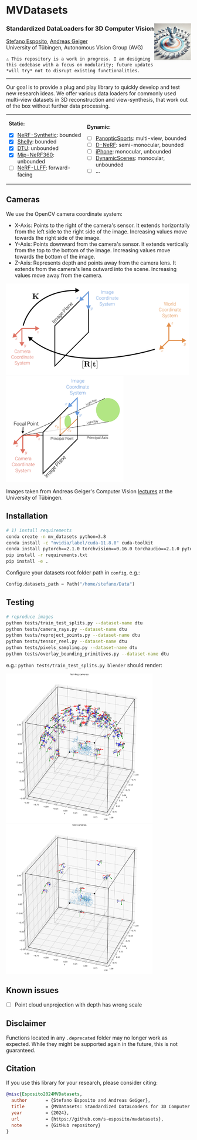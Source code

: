 # MVDatasets


<img align="right" width="100" height="100" src="imgs/art.webp">

### Standardized DataLoaders for 3D Computer Vision

[Stefano Esposito](https://s-esposito.github.io/), [Andreas Geiger](https://www.cvlibs.net/)
<br>
University of Tübingen, Autonomous Vision Group (AVG)

```
⚠️ This repository is a work in progress. I am designing this codebase with a focus on modularity; future updates *will try* not to disrupt existing functionalities.
```

---

Our goal is to provide a plug and play library to quickly develop and test new research ideas. We offer various data loaders for commonly used multi-view datasets in 3D reconstruction and view-synthesis, that work out of the box without further data processing.


<table>
<tr>
<td>

**Static:**
- [x] [NeRF-Synthetic](#): bounded
- [x] [Shelly](#): bounded
- [x] [DTU](#): unbounded
- [x] [Mip-NeRF360](#): unbounded
- [ ] [NeRF-LLFF](#): forward-facing

</td>
<td>

**Dynamic:**
- [ ] [PanopticSports](#): multi-view, bounded
- [ ] [D-NeRF](#): semi-monocular, bounded
- [ ] [iPhone](#): monocular, unbounded
- [ ] [DynamicScenes](#): monocular, unbounded
- [ ] ...

</td>
</tr>
</table>

## Cameras

We use the OpenCV camera coordinate system:
- X-Axis: Points to the right of the camera's sensor. It extends horizontally from the left side to the right side of the image. Increasing values move towards the right side of the image.
- Y-Axis: Points downward from the camera's sensor. It extends vertically from the top to the bottom of the image. Increasing values move towards the bottom of the image.
- Z-Axis: Represents depth and points away from the camera lens. It extends from the camera's lens outward into the scene. Increasing values move away from the camera.

<p float="left">
  <img src="imgs/pose_and_intrinsics.png" width="500"/>
  <img src="imgs/projection_with_principal_point_offset.png" width="320"/>
</p>   

Images taken from Andreas Geiger's Computer Vision [lectures](https://uni-tuebingen.de/fakultaeten/mathematisch-naturwissenschaftliche-fakultaet/fachbereiche/informatik/lehrstuehle/autonomous-vision/lectures/computer-vision/) at the University of Tübingen.


## Installation

```bash
# 1) install requirements
conda create -n mv_datasets python=3.8
conda install -c "nvidia/label/cuda-11.8.0" cuda-toolkit
conda install pytorch==2.1.0 torchvision==0.16.0 torchaudio==2.1.0 pytorch-cuda=11.8 -c pytorch -c nvidia
pip install -r requirements.txt
pip install -e .
```

Configure your datasets root folder path in `config`, e.g.:
```python
Config.datasets_path = Path("/home/stefano/Data")
```

## Testing

```bash
# reproduce images
python tests/train_test_splits.py --dataset-name dtu
python tests/camera_rays.py --dataset-name dtu
python tests/reproject_points.py --dataset-name dtu
python tests/tensor_reel.py --dataset-name dtu
python tests/pixels_sampling.py --dataset-name dtu
python tests/overlay_bounding_primitives.py --dataset-name dtu
```

e.g.: `python tests/train_test_splits.py blender` should render:

<p float="left">
  <img src="imgs/blender_training_cameras.png" width="400"/>
  <img src="imgs/blender_test_cameras.png" width="400"/>
</p>


## Known issues

- [ ] Point cloud unprojection with depth has wrong scale

## Disclaimer

Functions located in any `.deprecated` folder may no longer work as expected. While they might be supported again in the future, this is not guaranteed.

## Citation

If you use this library for your research, please consider citing:

```bibtex
@misc{Esposito2024MVDatasets,
  author       = {Stefano Esposito and Andreas Geiger},
  title        = {MVDatasets: Standardized DataLoaders for 3D Computer Vision},
  year         = {2024},
  url          = {https://github.com/s-esposito/mvdatasets},
  note         = {GitHub repository}
}
```